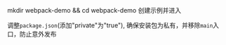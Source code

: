 mkdir webpack-demo && cd webpack-demo 创建示例并进入


调整`package.json`(添加"private"为"true"), 确保安装包为私有，并移除`main`入口，防止意外发布
